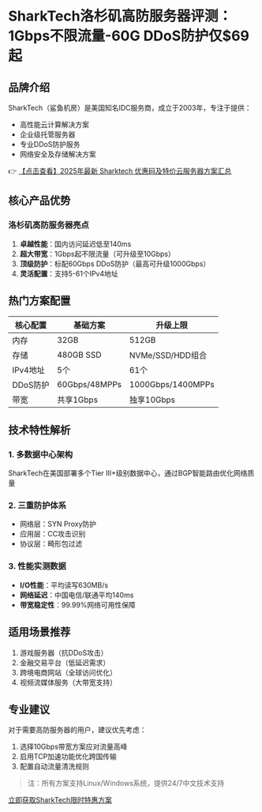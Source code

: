 # SharkTech洛杉矶高防服务器评测：1Gbps不限流量-60G DDoS防护仅$69起

## 品牌介绍
SharkTech（鲨鱼机房）是美国知名IDC服务商，成立于2003年，专注于提供：
- 高性能云计算解决方案
- 企业级托管服务器
- 专业DDoS防护服务
- 网络安全及存储解决方案

👉 [【点击查看】2025年最新 Sharktech 优惠码及特价云服务器方案汇总](https://bit.ly/Sharktech)

## 核心产品优势
### 洛杉矶高防服务器亮点
1. **卓越性能**：国内访问延迟低至140ms
2. **超大带宽**：1Gbps起不限流量（可升级至10Gbps）
3. **顶级防护**：标配60Gbps DDoS防护（最高可升级1000Gbps）
4. **灵活配置**：支持5-61个IPv4地址

## 热门方案配置
| 核心配置       | 基础方案           | 升级上限         |
|----------------|--------------------|------------------|
| 内存           | 32GB               | 512GB            |
| 存储           | 480GB SSD          | NVMe/SSD/HDD组合 |
| IPv4地址       | 5个                | 61个             |
| DDoS防护       | 60Gbps/48MPPs      | 1000Gbps/1400MPPs|
| 带宽           | 共享1Gbps          | 独享10Gbps       |

## 技术特性解析
### 1. 多数据中心架构
SharkTech在美国部署多个Tier III+级别数据中心，通过BGP智能路由优化网络质量

### 2. 三重防护体系
- 网络层：SYN Proxy防护
- 应用层：CC攻击识别
- 协议层：畸形包过滤

### 3. 性能实测数据
- **I/O性能**：平均读写630MB/s
- **网络延迟**：中国电信/联通平均140ms
- **带宽稳定性**：99.99%网络可用性保障

## 适用场景推荐
1. 游戏服务器（抗DDoS攻击）
2. 金融交易平台（低延迟需求）
3. 跨境电商网站（全球访问优化）
4. 视频流媒体服务（大带宽支持）

## 专业建议
对于需要高防服务器的用户，建议优先考虑：
1. 选择10Gbps带宽方案应对流量高峰
2. 启用TCP加速功能优化跨国传输
3. 配置自动流量清洗规则

> 注：所有方案支持Linux/Windows系统，提供24/7中文技术支持

[立即获取SharkTech限时特惠方案](https://bit.ly/Sharktech)